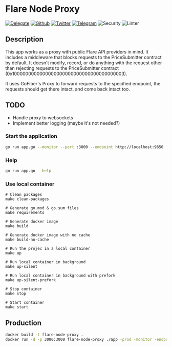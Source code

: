 # Flare Node Proxy

[![Delegate](https://img.shields.io/badge/Delegate-here-orange)](https://lightft.so/delegate)
[![Github](https://img.shields.io/github/followers/LightFTSO?style=social)](https://github.com/LightFTSO)
[![Twitter](https://img.shields.io/twitter/follow/lightFTSO?style=social)](https://twitter.com/lightFTSO)
[![Telegram](https://img.shields.io/badge/Telegram--blue?logo=telegram)](https://t.me/LightFTSO)
![Security](https://github.com/LightFTSO/flare-node-proxy/workflows/Security/badge.svg)
![Linter](https://github.com/LightFTSO/flare-node-proxy/workflows/Linter/badge.svg)


## Description

This app works as a proxy with public Flare API providers in mind. It includes a middleware that blocks requests to the PriceSubmitter contract
by default.
It doesn't modify, record, or do anything with the request other than rejecting requests to the PriceSubmitter contract (0x1000000000000000000000000000000000000003).

It uses GoFiber's Proxy to forward requests to the specified endpoint, the requests should get there intact, and come back intact too.

## TODO
* Handle proxy to websockets
* Implement better logging (maybe it's not needed?)

### Start the application 


```bash
go run app.go --monitor --port :3000 --endpoint http://localhost:9650
```

### Help
```bash
go run app.go --help
```

### Use local container

```
# Clean packages
make clean-packages

# Generate go.mod & go.sum files
make requirements

# Generate docker image
make build

# Generate docker image with no cache
make build-no-cache

# Run the projec in a local container
make up

# Run local container in background
make up-silent

# Run local container in background with prefork
make up-silent-prefork

# Stop container
make stop

# Start container
make start
```

## Production

```bash
docker build -t flare-node-proxy .
docker run -d -p 3000:3000 flare-node-proxy ./app -prod -monitor -endpoint http://localhost:9650
```

